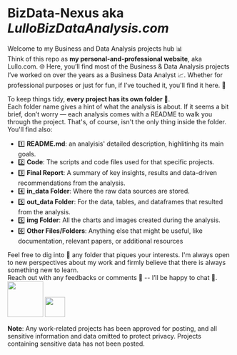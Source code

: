 # BizData-Nexus aka _LulloBizDataAnalysis.com_
Welcome to my Business and Data Analysis projects hub 📊  
Think of this repo as **my personal-and-professional website**, aka Lullo.com. 🌐 Here, you’ll find most of the Business & Data Analysis projects I’ve worked on over the years as a Business Data Analyst 📈. Whether for professional purposes or just for fun, if I’ve touched it, you'll find it here. 🔢

To keep things tidy, **every project has its own folder 📁**.   
Each folder name gives a hint of what the analysis is about. If it seems a bit brief, don’t worry — each analysis comes with a README to walk you through the project. That's, of course, isn't the only thing inside the folder. You'll find also:

- 1️⃣ **README.md**: an analyisis' detailed description, highlitinhg its main goals.
- 2️⃣ **Code**: The scripts and code files used for that specific projects.
- 3️⃣ **Final Report**: A summary of key insights, results and data-driven recommendations from the analysis.
- 4️⃣ **in_data Folder**: Where the raw data sources are stored.
- 5️⃣ **out_data Folder**: For the data, tables, and dataframes that resulted from the analysis.
- 5️⃣ **img Folder**: All the charts and images created during the analysis.
- 6️⃣ **Other Files/Folders**: Anything else that might be useful, like documentation, relevant papers, or additional resources

Feel free to dig into 🔎 any folder that piques your interests. I'm always open to new perspectives about my work and firmly believe that there is always something new to learn.  
Reach out with any feedbacks or comments 📩 -- I’ll be happy to chat 💬.  
<a href="mailto:lucagabri98@live.it"><img src="https://img.shields.io/badge/lucagabri98-c71610?style=flat&logo=gmail&logoColor=white" width="80"></a>
<a href="la-databizanalyst"><img src="https://img.shields.io/badge/%40LA-0E76A8?style=flat&logo=linkedin&logoColor=white" width="45"></a>

**Note**: Any work-related projects has been approved for posting, and all sensitive information and data omitted to protect privacy. Projects containing sensitive data has not been posted. 


